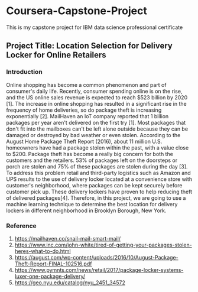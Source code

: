 # Coursera-Capstone-Project
This is my capstone project for IBM data science professional certificate
## Project Title: Location Selection for Delivery Locker for Online Retailers
### Introduction
Online shopping has become a common phenomenon and part of consumer's daily life. Recently, consumer spending online is on the rise, and the US online sales revenue is expected to reach $523 billion by 2020 [1]. The increase in online shopping has resulted in a significant rise in the frequency of home deliveries, so do package theft is increasing exponentially [2]. MailHaven an IoT company reported that 1 billion packages per year aren't delivered on the first try [1]. Most packages that don't fit into the mailboxes can't be left alone outside because they can be damaged or destroyed by bad weather or even stolen. According to the August Home Package Theft Report (2016), about 11 million U.S. homeowners have had a package stolen within the past, with a value close to $200. Package theft has become a really big concern for both the customers and the retailers. 53% of packages left on the doorsteps or porch are stolen and 75% of these packages are stolen during the day [3]. To address this problem retail and third-party logistics such as Amazon and UPS results to the use of delivery locker located at a convenience store with customer's neighborhood, where packages can be kept securely before customer pick up. These delivery lockers have proven to help reducing theft of delivered packages[4]. Therefore, in this project, we are going to use a machine learning technique to determine the best location for delivery lockers in different neighborhood in Brooklyn Borough, New York.


### Reference
1.	https://mailhaven.co/snail-mail-smart-mail/
2.	https://www.inc.com/john-white/tired-of-getting-your-packages-stolen-heres-what-to-do.html
3.	https://august.com/wp-content/uploads/2016/10/August-Package-Theft-Report-FINAL-102516.pdf
4.	https://www.pymnts.com/news/retail/2017/package-locker-systems-luxer-one-package-delivery/
5. 	https://geo.nyu.edu/catalog/nyu_2451_34572

